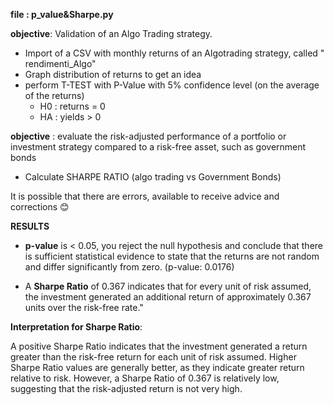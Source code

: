 **file : p_value&Sharpe.py**

**objective**: Validation of an Algo Trading strategy.

- Import of a CSV with monthly returns of an Algotrading strategy, called " rendimenti_Algo"
- Graph distribution of returns to get an idea
- perform T-TEST with P-Value with 5% confidence level (on the average of the returns)
    - H0 : returns = 0
    - HA : yields > 0

**objective** : evaluate the risk-adjusted performance of a portfolio or investment strategy compared to a risk-free asset, such as government bonds  

- Calculate SHARPE RATIO (algo trading vs Government Bonds)
  
It is possible that there are errors, available to receive advice and corrections 😊



**RESULTS**

- **p-value** is  < 0.05, you reject the null hypothesis and conclude that there is sufficient statistical evidence  to state that the returns are not random and differ significantly from zero.   (p-value: 0.0176)



- A **Sharpe Ratio** of 0.367 indicates that for every unit of risk assumed, the investment generated an additional return of approximately 0.367 units over the risk-free rate."

**Interpretation for Sharpe Ratio**:

A positive Sharpe Ratio indicates that the investment generated a return greater than the risk-free return for each unit of risk assumed.
Higher Sharpe Ratio values ​​are generally better, as they indicate greater return relative to risk. However, a Sharpe Ratio of 0.367 is relatively low, suggesting that the risk-adjusted return is not very high.

